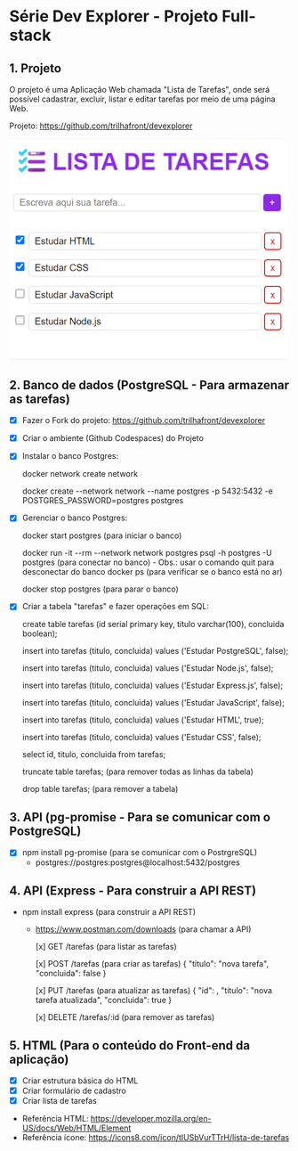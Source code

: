 # Série Dev Explorer - Projeto Full-stack

## 1. Projeto

O projeto é uma Aplicação Web chamada "Lista de Tarefas", onde será possível cadastrar, excluir, listar e editar tarefas por meio de uma página Web.

Projeto: https://github.com/trilhafront/devexplorer

<img style="max-width:500px" src="previa.png">

## 2. Banco de dados (PostgreSQL - Para armazenar as tarefas)

- [x] Fazer o Fork do projeto: https://github.com/trilhafront/devexplorer

- [x] Criar o ambiente (Github Codespaces) do Projeto

- [x] Instalar o banco Postgres:

    docker network create network
    
    docker create --network network --name postgres -p 5432:5432 -e POSTGRES_PASSWORD=postgres postgres

- [x] Gerenciar o banco Postgres:

    docker start postgres (para iniciar o banco)

    docker run -it --rm --network network postgres psql -h postgres -U postgres (para conectar no banco)
        - Obs.: usar o comando quit para desconectar do banco
    docker ps (para verificar se o banco está no ar)
    
    docker stop postgres (para parar o banco)

- [x] Criar a tabela "tarefas" e fazer operações em SQL:

    create table tarefas (id serial primary key, titulo varchar(100), concluida boolean);

    insert into tarefas (titulo, concluida) values ('Estudar PostgreSQL', false);
    
    insert into tarefas (titulo, concluida) values ('Estudar Node.js', false);
    
    insert into tarefas (titulo, concluida) values ('Estudar Express.js', false);
    
    insert into tarefas (titulo, concluida) values ('Estudar JavaScript', false);
    
    insert into tarefas (titulo, concluida) values ('Estudar HTML', true);
    
    insert into tarefas (titulo, concluida) values ('Estudar CSS', false);
    
    select id, titulo, concluida from tarefas;

    truncate table tarefas; (para remover todas as linhas da tabela)

    drop table tarefas; (para remover a tabela)

## 3. API (pg-promise - Para se comunicar com o PostgreSQL)
- [x] npm install pg-promise (para se comunicar com o PostrgreSQL)
  - postgres://postgres:postgres@localhost:5432/postgres

## 4. API (Express - Para construir a API REST)
- npm install express (para construir a API REST)
  - https://www.postman.com/downloads (para chamar a API)

    [x] GET /tarefas (para listar as tarefas)

    [x] POST /tarefas (para criar as tarefas)
    {
        "titulo": "nova tarefa",
        "concluida": false
    }

    [x] PUT /tarefas (para atualizar as tarefas)
    {
        "id": <insira aqui o id da tarefa a ser removida>,
        "titulo": "nova tarefa atualizada",
        "concluida": true
    }

    [x] DELETE /tarefas/:id (para remover as tarefas)

## 5. HTML (Para o conteúdo do Front-end da aplicação)
  - [x] Criar estrutura básica do HTML
  - [x] Criar formulário de cadastro
  - [x] Criar lista de tarefas
  - Referência HTML: https://developer.mozilla.org/en-US/docs/Web/HTML/Element
  - Referência ícone: https://icons8.com/icon/tIUSbVurTTrH/lista-de-tarefas
  